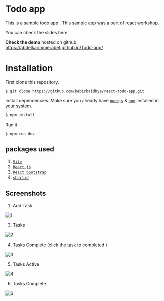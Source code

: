# Todo app

This is a sample  todo app . This sample app was a part of react workshop.

You can check the slides here.

**Check the demo** hosted on github:
https://abdelkarimmerabet.github.io/Todo-app/

# Installation

First clone this repository.

    $ git clone https://github.com/kabirbaidhya/react-todo-app.git

Install dependencies. Make sure you already have [`nodejs`](https://nodejs.org/en/) & [`npm`](https://www.npmjs.com/) installed in your system.

    $ npm install

Run it

    $ npm run dev


## packages used

 1.  [`Vite`](https://vitejs.dev/guide/) 
 2.  [`React js`](https://react.dev/) 
 3. [`React bootstrap`](https://react-bootstrap.github.io/) 
 4. [`shortid`](https://www.npmjs.com/package/shortid) 

## Screenshots

 1. Add Task
    
 ![1](https://github.com/AbdelkarimMerabet/Todo-app/assets/95025226/c57c1f30-7ec7-4aef-8adf-101c1becb09c)


 3. Tasks

 ![2](https://github.com/AbdelkarimMerabet/Todo-app/assets/95025226/57c717c8-5897-44e0-b609-9494d7744af4)


 4. Tasks Complete (click the  task to completed )
 
 ![3](https://github.com/AbdelkarimMerabet/Todo-app/assets/95025226/68ef529b-8cff-492b-9929-01387e6d261a)

 5. Tasks Active
 
 ![4](https://github.com/AbdelkarimMerabet/Todo-app/assets/95025226/88ed317b-052a-43ac-8fdb-5ef8700b625c)

 
 6. Tasks Complete

 ![6](https://github.com/AbdelkarimMerabet/Todo-app/assets/95025226/247618a6-2cec-4b98-a001-172e6520181b)
